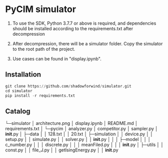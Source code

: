 # PyCIM simulator

1. To use the SDK, Python 3.7.7 or above is required, and dependencies should be installed according to the requirements.txt after decompression

2. After decompression, there will be a simulator folder. Copy the simulator to the root path of the project.

3. Use cases can be found in "display.ipynb".

## Installation

```python
git clone https://github.com/shadowforwind/simulator.git
cd simulator
pip install -r requirements.txt
```

## Catalog

└─simulator
    │  architecture.png
    │  display.ipynb
    │  README.md
    │  requirements.txt
    │
    └─pycim
        │  analyzer.py
        │  competitor.py
        │  sampler.py
        │  __init__.py
        │
        ├─data
        │  │  128.txt
        │  │  20.txt
        │
        ├─simulation
        │  │  device.py
        │  │  setup.py
        │  │  simulate.py
        │  │  solver.py
        │  │  __init__.py
        │  │
        │  ├─model
        │  │  │  c_number.py
        │  │  │  discrete.py
        │  │  │  meanFiled.py
        │  │  │  __init__.py
        │
        ├─utils
        │  │  const.py
        │  │  file_J.py
        │  │  getIsingEnergy.py
        │  │  __init__.py
        
